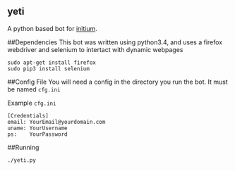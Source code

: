 yeti
----

A python based bot for [initium](http://playinitium.com/).

##Dependencies
This bot was written using python3.4, and uses a firefox webdriver and selenium to intertact with dynamic webpages
```
sudo apt-get install firefox
sudo pip3 install selenium
```

##Config File
You will need a config in the directory you run the bot.  It must be named `cfg.ini`

Example `cfg.ini`
```
[Credentials]
email: YourEmail@yourdomain.com
uname: YourUsername
ps:    YourPassword
```

##Running
```
./yeti.py
```
